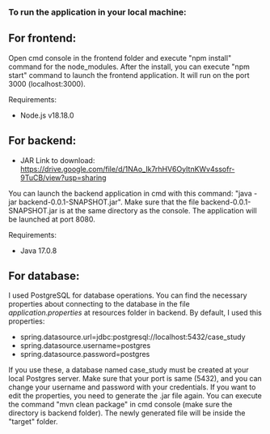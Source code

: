 ### To run the application in your local machine:

## For frontend:

Open cmd console in the frontend folder and execute "npm install" command for the node_modules.
After the install, you can execute "npm start" command to launch the frontend application. It will run on the port 3000 (localhost:3000).

Requirements:
- Node.js v18.18.0


## For backend:

- JAR Link to download: https://drive.google.com/file/d/1NAo_Ik7rhHV6OyItnKWv4ssofr-9TuCB/view?usp=sharing
  
You can launch the backend application in cmd with this command: "java -jar backend-0.0.1-SNAPSHOT.jar". Make sure that the file
backend-0.0.1-SNAPSHOT.jar is at the same directory as the console.
The application will be launched at port 8080.

Requirements:
- Java 17.0.8


## For database:

I used PostgreSQL for database operations. You can find the necessary properties about connecting to the database
in the file *application.properties* at resources folder in backend. By default, I used this properties:


- spring.datasource.url=jdbc:postgresql://localhost:5432/case_study
- spring.datasource.username=postgres
- spring.datasource.password=postgres


If you use these, a database named case_study must be created at your local Postgres server. Make sure that your port is 
same (5432), and you can change your username and password with your credentials. If you want to edit the properties, you need to
generate the .jar file again. You can execute the command "mvn clean package" in cmd console (make sure the directory is backend folder).
The newly generated file will be inside the "target" folder.
